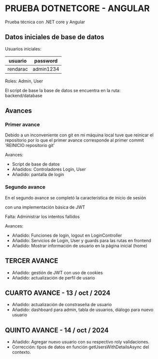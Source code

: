 # PRUEBA DOTNETCORE - ANGULAR

Prueba técnica con .NET core y Angular

## Datos iniciales de base de datos

Usuarios iniciales:

| usuario  | password  |
| -------- | --------- |
| rendarac | admin1234 |

Roles: Admin, User

El script de base la base de datos se encuentra en la ruta:  backend/database

## Avances

### Primer avance

Debido a un inconveniente con git en mi máquina local
tuve que reinicar el repositorio por lo que el primer
avance corresponde al primer commit 'REINICIO repositorio git'

Avances:

* Script de base de datos
* Añadidos: Controladores Login, User
* Añadido: pantalla de login

### Segundo avance

En el segundo avance se completó la característica de inicio de sesión  

con una implementación básica de JWT

Falta: Administrar los intentos fallidos

Avances:

* Añadido: Funciones de login, logout en LoginController
* Añadido: Servicios de Login, User y guards para las rutas en frontend
* Añadido: Mostrar información de usuario en la página inicial (home)


## TERCER AVANCE

* Añadido: gestión de JWT con uso de cookies
* Añadido: actualización de perfil de usario

## CUARTO AVANCE - 13 / oct / 2024

* Añadido: actualización de constraseña de usuario
* Añadido: dashboard para admin, tabla de usuarios, diálogo para nuevo usuario

## QUINTO AVANCE - 14 / oct / 2024

* Añadido: Agregar nuevo usuario con su respectivo roly validaciones.
* Corrección: tipos de datos en función getUsersWithDetailsAsync del contexto.